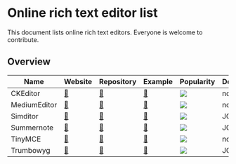 # Online rich text editor list
This document lists online rich text editors. Everyone is welcome to contribute.

## Overview
| Name | Website | Repository | Example | Popularity | Dependencies |
| ---- | ------- | ---------- | ------- | ---------- | ------------ |
| CKEditor | [🔗](http://ckeditor.com/) | [🔗](https://github.com/ckeditor/ckeditor-dev) | [🔗](http://ckeditor.com/demo#full) | ![](https://img.shields.io/github/stars/ckeditor/ckeditor-dev.svg?label=Stars%20on%20GitHub) | none |
| MediumEditor | [🔗](http://yabwe.github.io/medium-editor/) | [🔗](https://github.com/yabwe/medium-editor) | [🔗](http://yabwe.github.io/medium-editor/) | ![](https://img.shields.io/github/stars/yabwe/medium-editor.svg?label=Stars%20on%20GitHub) |  none |
| Simditor | [🔗](http://simditor.tower.im/) | [🔗](https://github.com/mycolorway/simditor) | [🔗](http://simditor.tower.im/) | ![](https://img.shields.io/github/stars/mycolorway/simditor.svg?label=Stars%20on%20GitHub) | JQuery 3 |
| Summernote | [🔗](http://summernote.org/) | [🔗](https://github.com/summernote/summernote) | [🔗](http://summernote.org/examples/) | ![](https://img.shields.io/github/stars/summernote/summernote.svg?label=Stars%20on%20GitHub) | JQuery 2 |
| TinyMCE  | [🔗](https://www.tinymce.com/) | [🔗](https://github.com/tinymce/tinymce) | [🔗](https://www.tinymce.com/docs/demo/full-featured/) | ![](https://img.shields.io/github/stars/tinymce/tinymce.svg?label=Stars%20on%20GitHub) | none |
| Trumbowyg  | [🔗](http://alex-d.github.io/Trumbowyg/) | [🔗](https://github.com/Alex-D/Trumbowyg) | [🔗](http://alex-d.github.io/Trumbowyg/) | ![](https://img.shields.io/github/stars/Alex-D/Trumbowyg.svg?label=Stars%20on%20GitHub) | JQuery 3 |

